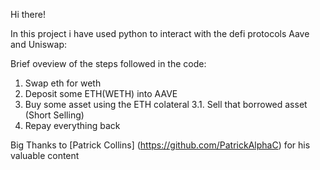 Hi there!

In this project i have used python to interact with the defi protocols Aave and Uniswap:

Brief oveview of the steps followed in the code:

1) Swap eth for weth
2) Deposit some ETH(WETH) into AAVE
3) Buy some asset using the ETH colateral
   3.1. Sell that borrowed asset (Short Selling)
4) Repay everything back

Big Thanks to [Patrick Collins] (https://github.com/PatrickAlphaC) for his valuable content
